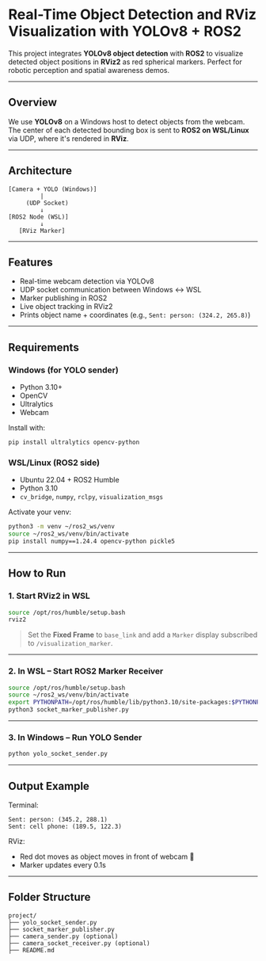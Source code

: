 # Real-Time Object Detection and RViz Visualization with YOLOv8 + ROS2

This project integrates **YOLOv8 object detection** with **ROS2** to visualize detected object positions in **RViz2** as red spherical markers. Perfect for robotic perception and spatial awareness demos.

---

## Overview

We use **YOLOv8** on a Windows host to detect objects from the webcam. The center of each detected bounding box is sent to **ROS2 on WSL/Linux** via UDP, where it's rendered in **RViz**.

---

## Architecture

```
[Camera + YOLO (Windows)]
         |
     (UDP Socket)
         ↓
[ROS2 Node (WSL)]
         ↓
   [RViz Marker]
```

---

## Features

- Real-time webcam detection via YOLOv8
- UDP socket communication between Windows ↔ WSL
- Marker publishing in ROS2
- Live object tracking in RViz2
- Prints object name + coordinates (e.g., `Sent: person: (324.2, 265.8)`)

---

## Requirements

### Windows (for YOLO sender)
- Python 3.10+
- OpenCV
- Ultralytics
- Webcam

Install with:
```bash
pip install ultralytics opencv-python
```

### WSL/Linux (ROS2 side)
- Ubuntu 22.04 + ROS2 Humble
- Python 3.10
- `cv_bridge`, `numpy`, `rclpy`, `visualization_msgs`

Activate your venv:
```bash
python3 -m venv ~/ros2_ws/venv
source ~/ros2_ws/venv/bin/activate
pip install numpy==1.24.4 opencv-python pickle5
```

---

## How to Run

### 1. Start RViz2 in WSL
```bash
source /opt/ros/humble/setup.bash
rviz2
```
> Set the **Fixed Frame** to `base_link` and add a `Marker` display subscribed to `/visualization_marker`.

---

### 2. In WSL – Start ROS2 Marker Receiver
```bash
source /opt/ros/humble/setup.bash
source ~/ros2_ws/venv/bin/activate
export PYTHONPATH=/opt/ros/humble/lib/python3.10/site-packages:$PYTHONPATH
python3 socket_marker_publisher.py
```

---

### 3. In Windows – Run YOLO Sender
```bash
python yolo_socket_sender.py
```

---

## Output Example

Terminal:
```
Sent: person: (345.2, 288.1)
Sent: cell phone: (189.5, 122.3)
```

RViz:
- Red dot moves as object moves in front of webcam 👀
- Marker updates every 0.1s

---

## Folder Structure

```
project/
├── yolo_socket_sender.py
├── socket_marker_publisher.py
├── camera_sender.py (optional)
├── camera_socket_receiver.py (optional)
├── README.md
```
